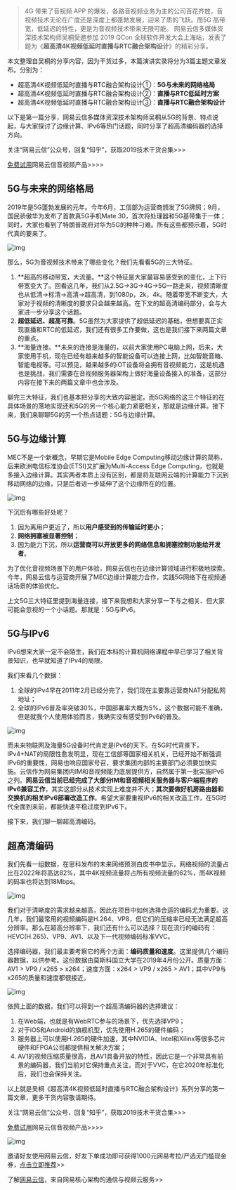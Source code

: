 > 4G 带来了音视频 APP 的爆发，各路音视频业务为主的公司百花齐放，音视频技术无论在广度还是深度上都蓬勃发展，迎来了质的飞跃。而5G 高带宽，低延迟的特性，更是为音视频技术带来无限可能。
> 网易云信多媒体资深技术架构师吴桐受邀参加 2019 QCon 全球软件开发大会上海站，发表了题为《**超高清4K视频低延时直播与RTC融合架构设计**》的精彩分享。

本文整理自吴桐的分享内容，因为干货过多，本篇演讲实录将分为3篇主题文章发布。分别为：

- 超高清4K视频低延时直播与RTC融合架构设计①：**5G与未来的网络格局**
- 超高清4K视频低延时直播与RTC融合架构设计②：**直播与RTC低延时方案**
- 超高清4K视频低延时直播与RTC融合架构设计③：**直播与RTC融合架构设计**

以下是第一篇分享，网易云信多媒体资深技术架构师吴桐从5G的背景、特点说起，与大家探讨了边缘计算、IPv6等热门话题，同时分享了超高清编码器的选择方向。

关注“网易云信”公众号，回复“知乎”，获取2019技术干货合集>>>

[免费试用](https://link.zhihu.com/?target=https%3A//yunxin.163.com/netcall/%3Ffrom%3Dzhihu%26utm_source%3Dzhihu%26utm_medium%3Darticle%26utm_content%3D191023)网易云信音视频产品>>>>

## **5G与未来的网络格局**

2019年是5G蓬勃发展的元年。今年6月，工信部为运营商颁发了5G牌照；9月，国民骄傲华为发布了首款真5G手机Mate 30，首次将处理器和5G基带集于一体；同时，大家也看到了特朗普政府对华为5G的种种刁难。所有这些都预示着，5G时代真的要来了。

![img](imgs/v2-f1961c58c1cf453694b2d2866ba35911_1440w.jpg)

那么，5G为音视频技术带来了哪些变化？我们先看看5G的三大特征。

1. **超高的移动带宽，大流量。**这个特征是大家最容易感受到的变化，上下行带宽变大了。回看这几年，我们从2.5G->3G->4G->5G一路走来，视频清晰度也从低清->标清->高清->超高清，到1080p，2k，4k。随着带宽不断变大，大家对于视频的清晰度的要求只会越来越高。在下文的超高清编码部分，会与大家进一步分享这个话题。
2. **超低延迟、超高可靠**。5G虽然为大家提供了超低延迟的基础，但想要真正实现直播和RTC的低延迟，我们还有很多工作要做，这也是我们接下来两篇文章的重点。
3. **海量连接。**未来的连接是海量的，以前大家使用PC电脑上网，后来，大家使用手机，现在已经有越来越多的智能设备可以连接上网，比如智能音箱、智能电视等。可以预见，越来越多的iOT设备将会拥有音视频能力，这是机遇也是挑战，我们需要在音视频服务器架构上做好海量设备接入的准备，这部分内容在接下来的两篇文章中也会涉及。

聊完三大特征，我们也基本把分享的大致内容圈定。而5G网络的这三个特征的在具体场景的落地实现还和5G的另一个核心能力紧密相关，那就是边缘计算。接下来，我们来聊聊5G的另一个热点话题：5G与边缘计算。

## **5G与边缘计算**

MEC不是一个新概念，早期它是Mobile Edge Computing移动边缘计算的简称，后来欧洲电信标准协会(ETSI)又扩展为Multi-Access Edge Computing，也就是多接入边缘计算。其实两者本质上没有区别，都是将互联网云端的计算能力下沉到移动网络的边缘，只是后者进一步延伸了这个边缘所在的位置。

![img](imgs/v2-aa6f00c53be48464a0ed4a284547fdc2_1440w.jpg)

下沉后有哪些好处呢？

1. 因为离用户更近了，所以**用户感受到的传输延时更小**；
2. **网络拥塞被显著控制**；
3. 因为能力下沉，所以**运营商可以开放更多的网络信息和拥塞控制功能给开发者**。

为了优化音视频场景下的用户体验，网易云信也在边缘计算领域进行积极地探索。今年，网易云信与运营商开展了MEC边缘计算能力合作，实践5G网络下在视频通话场景的体验优化。

上文5G三大特征里提到海量连接，接下来我想和大家分享一下与之相关、但大家可能会忽视的一个小话题。那就是：5G与IPv6。

## **5G与IPv6**

IPv6想来大家一定不会陌生，我们在本科的计算机网络课程中早已学习了相关背景知识，也早就知道了IPv4的局限。

我们来看几个数据：

1. 全球的IPv4早在2011年2月已经分完了，我们现在主要靠运营商NAT分配私网地址；
2. 全球的IPv6普及率突破30%，中国部署率大概为5%，这个数据可能不准确，但是就我个人使用体验而言，我确实没有感受到IPv6的普及。

![img](imgs/v2-aa84212567d70400e3010e43a3f6011d_1440w.jpg)

而未来物联网及海量5G设备时代肯定是IPv6的天下。在5G时代背景下，IPv4+NAT的局限性愈发明显，现在工信部等国家相关机关，已经开始不断强调IPv6的重要性，网易也响应国家号召，要求集团内部的主要部门必须要加快实施。云信作为网易集团内IM和音视频能力底层提供方，自然属于第一批实施IPv6之列。**网易云信当前已经完成了大部分IM和音视频相关服务器与客户端程序的IPv6兼容工作**，其实这部分从技术实现上难度并不大；**其次要做好机房路由器和交换机的相关IPv6部署改造工作**。希望大家要重视IPv6的相关改造工作，在5G时代全面到来前，都能快速平稳过度到IPv6下。

接下来，我们聊一聊超高清编码。

## **超高清编码**

我们先看一组数据，在思科发布的未来网络预测白皮书中显示，网络视频的流量占比在2022年将高达82%，其中4K视频流量将占所有视频流量的62%，而4K视频的码率也将达到18Mbps。

![img](imgs/v2-9d966e6b452d0e9ebcf51d03837dd386_1440w.jpg)

我们对于清晰度的需求越来越高，因此在项目中如何选择合适的编码尤为重要。这几年，我们最常用的视频编码是H.264、VP8，但它们的压缩率已经无法满足超高分辨率。那么在超高分辨率下，我们还有什么可以选择？现在流行的编码有：HEVC(H.265)、VP9、AV1、以及下一代视频编码标准VVC。

选择编码器，我们最主要考察它的两个方面：**编码质量和速度**。这里提供几个编码器数据，以供参考。这份数据由莫斯科国立大学在2019年4月份公开。质量方面：AV1 > VP9 / x265 > x264；速度方面：x264 > VP9 / x265 > AV1；其中VP9与x265的质量和速度都很接近。

![img](imgs/v2-ab53ea0f9fc061de23762ffa68cca904_1440w.jpg)

依照上面的数据，我们可以得到一个超高清编码器的选择建议：

1. 在Web端，也就是有WebRTC参与的场景下，优先选择VP9；
2. 对于iOS和Android的旗舰机型，优先使用H.265的硬件编码；
3. 服务器上可以使用H.265的硬件加速，其中NVIDIA、Intel和Xilinx等很多芯片硬件和FPGA公司都提供相关解决方案；
4. AV1的视频压缩质量很高，且AV1具备开放的特性，因此它是一个非常具有前景的编码器，我们当前对它保持重点关注，而对于VVC，在它2020年标准化后，我们也会保持关注。



以上就是吴桐《超高清4K视频低延时直播与RTC融合架构设计》系列分享的第一篇文章，更多干货内容敬请期待。

关注“网易云信”公众号，回复“知乎”，获取2019技术干货合集>>>

[免费试用](https://link.zhihu.com/?target=https%3A//yunxin.163.com/netcall/%3Ffrom%3Dzhihu%26utm_source%3Dzhihu%26utm_medium%3Darticle%26utm_content%3D191023)网易云信音视频产品>>>>

![img](imgs/v2-96aade85546082e9f60e9702b7cbdbf6_1440w-20201127173340212.jpg)

邀请好友使用网易云信，好友下单成功即可获得1000元网易考拉/严选无门槛现金券，[点击立即推荐](https://link.zhihu.com/?target=https%3A//hubble.netease.com/sl/aaacQz)>>

了解[网易云信](https://link.zhihu.com/?target=https%3A//yunxin.163.com/%3Ffrom%3Dzhihu%26utm_source%3Dzhihu%26utm_medium%3Darticle%26utm_content%3D191023)，来自网易核心架构的通信与视频云服务>>